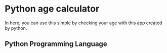 # Python age calculator
In here, you can use this simple by checking your age with this app created by python. 

## Python Programming Language
